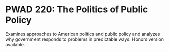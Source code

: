 # PWAD 220: The Politics of Public Policy

Examines approaches to American politics and public policy and analyzes why government responds to problems in predictable ways. Honors version available.